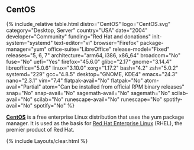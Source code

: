 ## CentOS

{% include_relative table.html distro="CentOS" logo="CentOS.svg" category="Desktop, Server" country="USA" date="2004" developer="Community" funding="Red Hat and donations" init-system="systemd" text-editor="vi" browser="Firefox" package-manager="yum" office-suite="LibreOffice" release-model="Fixed" releases="5, 6, 7" architecture="arm64, i386, x86_64" broadcom="No" fuse="No" uefi="Yes" firefox="45.6.0" glibc="2.17" gnome="3.14.4" libreoffice="5.0.6" linux="3.10.0" xorg="1.17.2" bash="4.2" zsh="5.0.2" systemd="229" gcc="4.8.5" desktop="GNOME, KDE4" emacs="24.3" nano="2.3.1" vim="7.4" flatpak-avail="No" flatpak="No" atom-avail="Partial" atom="Can be installed from official RPM binary releases" snap="No" snap-avail="No" sagemath-avail="No" sagemath="No" scilab-avail="No" scilab="No" runescape-avail="No" runescape="No" spotify-avail="No" spotify="No" %}

[**CentOS**](https://www.centos.org/) is a free enterprise Linux distribution that uses the yum package manager. It is used as the basis for [Red Hat Enterprise Linux](https://www.redhat.com/en/technologies/linux-platforms/enterprise-linux) (RHEL), the premier product of Red Hat. 

{% include Layouts/clear.html %}
